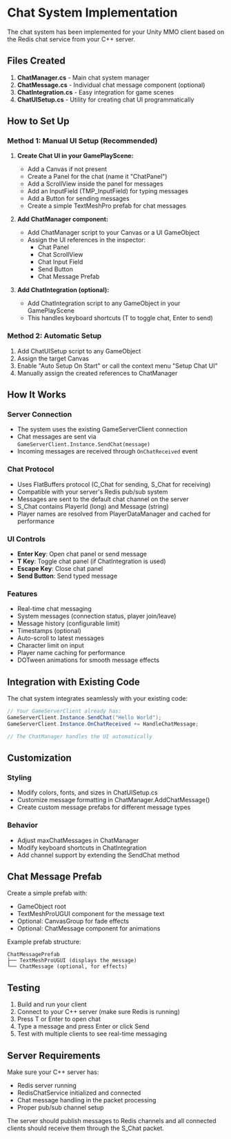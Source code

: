 # Chat System Implementation

The chat system has been implemented for your Unity MMO client based on the Redis chat service from your C++ server.

## Files Created

1. **ChatManager.cs** - Main chat system manager
2. **ChatMessage.cs** - Individual chat message component (optional)
3. **ChatIntegration.cs** - Easy integration for game scenes
4. **ChatUISetup.cs** - Utility for creating chat UI programmatically

## How to Set Up

### Method 1: Manual UI Setup (Recommended)

1. **Create Chat UI in your GamePlayScene:**
   - Add a Canvas if not present
   - Create a Panel for the chat (name it "ChatPanel")
   - Add a ScrollView inside the panel for messages
   - Add an InputField (TMP_InputField) for typing messages
   - Add a Button for sending messages
   - Create a simple TextMeshPro prefab for chat messages

2. **Add ChatManager component:**
   - Add ChatManager script to your Canvas or a UI GameObject
   - Assign the UI references in the inspector:
     - Chat Panel
     - Chat ScrollView
     - Chat Input Field
     - Send Button
     - Chat Message Prefab

3. **Add ChatIntegration (optional):**
   - Add ChatIntegration script to any GameObject in your GamePlayScene
   - This handles keyboard shortcuts (T to toggle chat, Enter to send)

### Method 2: Automatic Setup

1. Add ChatUISetup script to any GameObject
2. Assign the target Canvas
3. Enable "Auto Setup On Start" or call the context menu "Setup Chat UI"
4. Manually assign the created references to ChatManager

## How It Works

### Server Connection
- The system uses the existing GameServerClient connection
- Chat messages are sent via `GameServerClient.Instance.SendChat(message)`
- Incoming messages are received through `OnChatReceived` event

### Chat Protocol
- Uses FlatBuffers protocol (C_Chat for sending, S_Chat for receiving)
- Compatible with your server's Redis pub/sub system
- Messages are sent to the default chat channel on the server
- S_Chat contains PlayerId (long) and Message (string)
- Player names are resolved from PlayerDataManager and cached for performance

### UI Controls
- **Enter Key**: Open chat panel or send message
- **T Key**: Toggle chat panel (if ChatIntegration is used)
- **Escape Key**: Close chat panel
- **Send Button**: Send typed message

### Features
- Real-time chat messaging
- System messages (connection status, player join/leave)
- Message history (configurable limit)
- Timestamps (optional)
- Auto-scroll to latest messages
- Character limit on input
- Player name caching for performance
- DOTween animations for smooth message effects

## Integration with Existing Code

The chat system integrates seamlessly with your existing code:

```csharp
// Your GameServerClient already has:
GameServerClient.Instance.SendChat("Hello World");
GameServerClient.Instance.OnChatReceived += HandleChatMessage;

// The ChatManager handles the UI automatically
```

## Customization

### Styling
- Modify colors, fonts, and sizes in ChatUISetup.cs
- Customize message formatting in ChatManager.AddChatMessage()
- Create custom message prefabs for different message types

### Behavior
- Adjust maxChatMessages in ChatManager
- Modify keyboard shortcuts in ChatIntegration
- Add channel support by extending the SendChat method

## Chat Message Prefab

Create a simple prefab with:
- GameObject root
- TextMeshProUGUI component for the message text
- Optional: CanvasGroup for fade effects
- Optional: ChatMessage component for animations

Example prefab structure:
```
ChatMessagePrefab
├── TextMeshProUGUI (displays the message)
└── ChatMessage (optional, for effects)
```

## Testing

1. Build and run your client
2. Connect to your C++ server (make sure Redis is running)
3. Press T or Enter to open chat
4. Type a message and press Enter or click Send
5. Test with multiple clients to see real-time messaging

## Server Requirements

Make sure your C++ server has:
- Redis server running
- RedisChatService initialized and connected
- Chat message handling in the packet processing
- Proper pub/sub channel setup

The server should publish messages to Redis channels and all connected clients should receive them through the S_Chat packet.